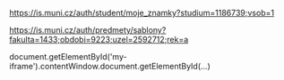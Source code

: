 https://is.muni.cz/auth/student/moje_znamky?studium=1186739;vsob=1

https://is.muni.cz/auth/predmety/sablony?fakulta=1433;obdobi=9223;uzel=2592712;rek=a

document.getElementById('my-iframe').contentWindow.document.getElementById(...)


